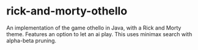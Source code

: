 # rick-and-morty-othello
 An implementation of the game othello in Java, with a Rick and Morty theme. 
 Features an option to let an ai play. This uses minimax search with alpha-beta pruning.

